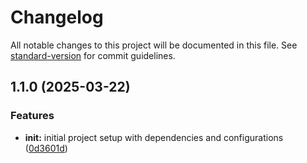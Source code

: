 # Changelog

All notable changes to this project will be documented in this file. See [standard-version](https://github.com/conventional-changelog/standard-version) for commit guidelines.

## 1.1.0 (2025-03-22)

### Features

- **init:** initial project setup with dependencies and configurations ([0d3601d](https://github.com/diwashbhattarai999/vendo-backend/commit/0d3601dac2caf479ab999fc6d2d419b31a71e030))
